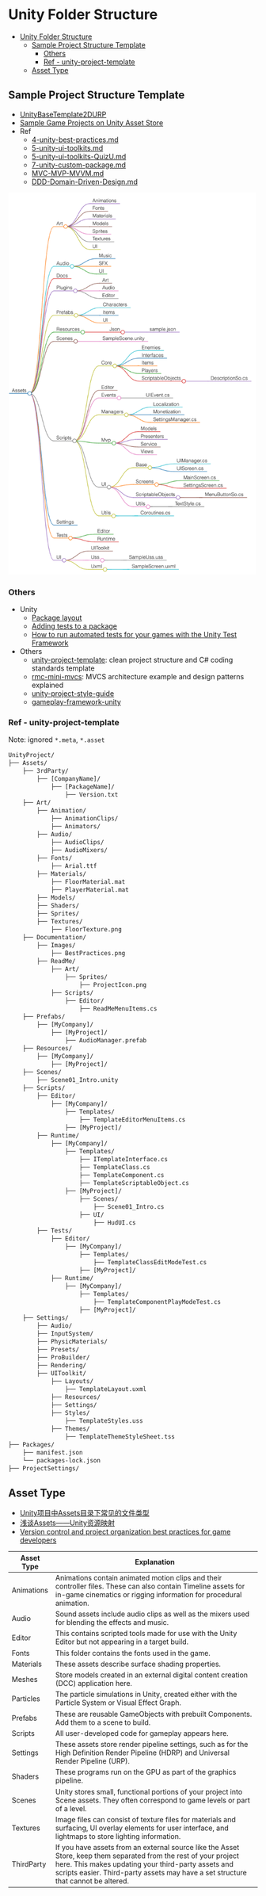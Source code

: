 # Unity Folder Structure

<!-- TOC -->
* [Unity Folder Structure](#unity-folder-structure)
  * [Sample Project Structure Template](#sample-project-structure-template)
    * [Others](#others)
    * [Ref - unity-project-template](#ref---unity-project-template)
  * [Asset Type](#asset-type)
<!-- TOC -->

## Sample Project Structure Template

- [UnityBaseTemplate2DURP](https://github.com/androchentw/UnityBaseTemplate2DURP)
- [Sample Game Projects on Unity Asset Store](../2-unity-assets-collection/2-unity-assets-templates.md)
- Ref
  - [4-unity-best-practices.md](4-unity-best-practices.md)
  - [5-unity-ui-toolkits.md](5-unity-ui-toolkits.md)
  - [5-unity-ui-toolkits-QuizU.md](5-unity-ui-toolkits-QuizU.md)
  - [7-unity-custom-package.md](7-unity-custom-package.md)
  - [MVC-MVP-MVVM.md](../0-architecture-patterns/MVC-MVP-MVVM.md)
  - [DDD-Domain-Driven-Design.md](../0-architecture-patterns/DDD-Domain-Driven-Design.md)

<img width="500px" src="https://github.com/androchentw/UnityBaseTemplate2DURP/blob/main/Assets/Docs/res/unity-sample-project-structure-markmap.png?raw=true" alt="UnityBaseTemplate2DURP-project-structure-markmap">

### Others

- Unity
  - [Package layout](https://docs.unity3d.com/Manual/cus-layout.html)
  - [Adding tests to a package](https://docs.unity3d.com/Manual/cus-tests.html)
  - [How to run automated tests for your games with the Unity Test Framework](https://unity.com/how-to/automated-tests-unity-test-framework)
- Others
  - [unity-project-template](https://github.com/androchentw/unity-project-template/tree/andro): clean project structure and C# coding standards template
  - [rmc-mini-mvcs](https://github.com/androchentw/rmc-mini-mvcs/tree/andro/docs): MVCS architecture example and design patterns explained
  - [unity-project-style-guide](https://github.com/timdhoffmann/unity-project-style-guide)
  - [gameplay-framework-unity](https://github.com/GiovanniZambiasi/gameplay-framework-unity)

### Ref - unity-project-template

Note: ignored `*.meta`, `*.asset`

```text
UnityProject/
├── Assets/
    ├── 3rdParty/
        ├── [CompanyName]/
            ├── [PackageName]/
                ├── Version.txt
    ├── Art/
        ├── Animation/
            ├── AnimationClips/
            ├── Animators/
        ├── Audio/
            ├── AudioClips/
            ├── AudioMixers/
        ├── Fonts/
            ├── Arial.ttf
        ├── Materials/
            ├── FloorMaterial.mat
            ├── PlayerMaterial.mat
        ├── Models/
        ├── Shaders/
        ├── Sprites/
        ├── Textures/
            ├── FloorTexture.png
    ├── Documentation/
        ├── Images/
            ├── BestPractices.png
        ├── ReadMe/
            ├── Art/
                ├── Sprites/
                    ├── ProjectIcon.png
            ├── Scripts/
                ├── Editor/
                    ├── ReadMeMenuItems.cs
    ├── Prefabs/
        ├── [MyCompany]/
            ├── [MyProject]/
                ├── AudioManager.prefab
    ├── Resources/
        ├── [MyCompany]/
            ├── [MyProject]/
    ├── Scenes/
        ├── Scene01_Intro.unity
    ├── Scripts/
        ├── Editor/
            ├── [MyCompany]/
                ├── Templates/
                    ├── TemplateEditorMenuItems.cs
                ├── [MyProject]/
        ├── Runtime/
            ├── [MyCompany]/
                ├── Templates/
                    ├── ITemplateInterface.cs
                    ├── TemplateClass.cs
                    ├── TemplateComponent.cs
                    ├── TemplateScriptableObject.cs
                ├── [MyProject]/
                    ├── Scenes/
                        ├── Scene01_Intro.cs
                    ├── UI/
                        ├── HudUI.cs
        ├── Tests/
            ├── Editor/
                ├── [MyCompany]/
                    ├── Templates/
                        ├── TemplateClassEditModeTest.cs
                    ├── [MyProject]/
            ├── Runtime/
                ├── [MyCompany]/
                    ├── Templates/
                        ├── TemplateComponentPlayModeTest.cs
                    ├── [MyProject]/
    ├── Settings/
        ├── Audio/
        ├── InputSystem/
        ├── PhysicMaterials/
        ├── Presets/
        ├── ProBuilder/
        ├── Rendering/
        ├── UIToolkit/
            ├── Layouts/
                ├── TemplateLayout.uxml
            ├── Resources/
            ├── Settings/
            ├── Styles/
                ├── TemplateStyles.uss
            ├── Themes/
                ├── TemplateThemeStyleSheet.tss
├── Packages/
    ├── manifest.json
    └── packages-lock.json
├── ProjectSettings/
```

## Asset Type

- [Unity项目中Assets目录下常见的文件类型](https://blog.csdn.net/c373756607/article/details/86601926)
- [浅谈Assets——Unity资源映射](https://blog.csdn.net/UWA4D/article/details/104060885)
- [Version control and project organization best practices for game developers](https://unity.com/resources/version-control-project-organization-best-practices-ebook)

| Asset Type | Explanation                                                                                                                                                                                                                                                  |
|------------|--------------------------------------------------------------------------------------------------------------------------------------------------------------------------------------------------------------------------------------------------------------|
| Animations | Animations contain animated motion clips and their controller files. These can also contain Timeline assets for in-game cinematics or rigging information for procedural animation.                                                                          |
| Audio      | Sound assets include audio clips as well as the mixers used for blending the effects and music.                                                                                                                                                              |
| Editor     | This contains scripted tools made for use with the Unity Editor but not appearing in a target build.                                                                                                                                                         |
| Fonts      | This folder contains the fonts used in the game.                                                                                                                                                                                                             |
| Materials  | These assets describe surface shading properties.                                                                                                                                                                                                            |
| Meshes     | Store models created in an external digital content creation (DCC) application here.                                                                                                                                                                         |
| Particles  | The particle simulations in Unity, created either with the Particle System or Visual Effect Graph.                                                                                                                                                           |
| Prefabs    | These are reusable GameObjects with prebuilt Components. Add them to a scene to build.                                                                                                                                                                       |
| Scripts    | All user-developed code for gameplay appears here.                                                                                                                                                                                                           |
| Settings   | These assets store render pipeline settings, such as for the High Definition Render Pipeline (HDRP) and Universal Render Pipeline (URP).                                                                                                                     |
| Shaders    | These programs run on the GPU as part of the graphics pipeline.                                                                                                                                                                                              |
| Scenes     | Unity stores small, functional portions of your project into Scene assets. They often correspond to game levels or part of a level.                                                                                                                          |
| Textures   | Image files can consist of texture files for materials and surfacing, UI overlay elements for user interface, and lightmaps to store lighting information.                                                                                                   |
| ThirdParty | If you have assets from an external source like the Asset Store, keep them separated from the rest of your project here. This makes updating your third-party assets and scripts easier. Third-party assets may have a set structure that cannot be altered. |
